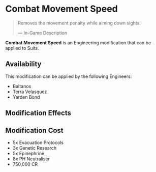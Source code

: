 # Combat Movement Speed
> 
> 
> Removes the movement penalty while aiming down sights.
> 
> 
> — In-Game Description
> 

**Combat Movement Speed** is an Engineering modification that can be applied to Suits.

## Availability

This modification can be applied by the following Engineers:

- Baltanos
- Terra Velasquez
- Yarden Bond

## Modification Effects

## Modification Cost

- 5x Evacuation Protocols
- 3x Genetic Research
- 5x Epinephrine
- 8x PH Neutraliser
- 750,000 CR